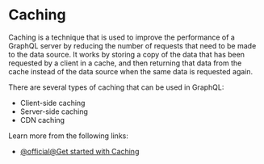 # Caching

Caching is a technique that is used to improve the performance of a GraphQL server by reducing the number of requests that need to be made to the data source. It works by storing a copy of the data that has been requested by a client in a cache, and then returning that data from the cache instead of the data source when the same data is requested again.

There are several types of caching that can be used in GraphQL:

- Client-side caching
- Server-side caching
- CDN caching

Learn more from the following links:

- [@official@Get started with Caching](https://graphql.org/learn/caching/)
